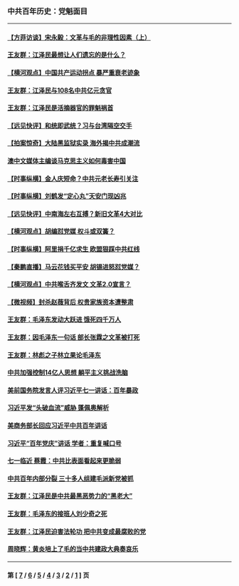 ### 中共百年历史：党魁面目
---
#### [【方菲访谈】宋永毅：文革与毛的非理性因素（上）](../../pages/nf1176107/n13469956.md?01050430) 
#### [王友群：江泽民最想让人们遗忘的是什么？](../../pages/nf1176107/n13408949.md?01050430) 
#### [【横河观点】中国共产运动拐点 暴严重衰老迹象](../../pages/nf1176107/n13388333.md?01050430) 
#### [王友群：江泽民与108名中共亿元贪官](../../pages/nf1176107/n13352358.md?01050430) 
#### [王友群：江泽民是活摘器官的罪魁祸首](../../pages/nf1176107/n13336903.md?01050430) 
#### [【远见快评】和统即武统？习与台湾隔空交手](../../pages/nf1176107/n13297739.md?01050430) 
#### [【拍案惊奇】大陆黑监狱实录 海外揭中共成潮流](../../pages/nf1176107/n13288853.md?01050430) 
#### [澳中文媒体主编谈马克思主义如何毒害中国](../../pages/nf1176107/n13257387.md?01050430) 
#### [【时事纵横】金人庆短命？中共元老长寿引关注](../../pages/nf1176107/n13217934.md?01050430) 
#### [【时事纵横】刘鹤发“定心丸”天安门现凶兆](../../pages/nf1176107/n13215416.md?01050430) 
#### [【远见快评】中南海左右互搏？新旧文革4大对比](../../pages/nf1176107/n13214745.md?01050430) 
#### [【横河观点】胡编怼党媒 权斗或双簧？](../../pages/nf1176107/n13210864.md?01050430) 
#### [【时事纵横】阿里捐千亿求生 欧盟狠踩中共红线](../../pages/nf1176107/n13206431.md?01050430) 
#### [【秦鹏直播】马云花钱买平安 胡锡进怒怼党媒？](../../pages/nf1176107/n13206392.md?01050430) 
#### [【横河观点】中共喉舌齐发文 文革2.0宣言？](../../pages/nf1176107/n13201248.md?01050430) 
#### [【微视频】封杀赵薇背后 权贵家族资本遭整肃](../../pages/nf1176107/n13197798.md?01050430) 
#### [王友群：毛泽东发动大跃进 饿死四千万人](../../pages/nf1176107/n13177158.md?01050430) 
#### [王友群：因毛泽东一句话 部长张霖之文革被打死](../../pages/nf1176107/n13161711.md?01050430) 
#### [王友群：林彪之子林立果论毛泽东](../../pages/nf1176107/n13128622.md?01050430) 
#### [中共加强控制14亿人思想 躺平主义挑战洗脑](../../pages/nf1176107/n13094299.md?01050430) 
#### [美前国务院发言人评习近平七一讲话：百年暴政](../../pages/nf1176107/n13066986.md?01050430) 
#### [习近平发“头破血流”威胁 蓬佩奥解析](../../pages/nf1176107/n13063604.md?01050430) 
#### [美商务部长回应习近平中共百年讲话](../../pages/nf1176107/n13062903.md?01050430) 
#### [习近平“百年党庆”讲话 学者：重复喊口号](../../pages/nf1176107/n13061411.md?01050430) 
#### [七一临近 蔡霞：中共比表面看起来更脆弱](../../pages/nf1176107/n13056418.md?01050430) 
#### [中共百年内部分裂 三十多人组建毛派新党被抓](../../pages/nf1176107/n13044023.md?01050430) 
#### [王友群：江泽民是中共最黑恶势力的“黑老大”](../../pages/nf1176107/n13022180.md?01050430) 
#### [王友群：毛泽东的接班人刘少奇之死](../../pages/nf1176107/n12991772.md?01050430) 
#### [王友群：江泽民迫害法轮功 把中共变成最腐败的党](../../pages/nf1176107/n12947347.md?01050430) 
#### [周晓辉：黄炎培上了毛的当中共建政大典奏哀乐](../../pages/nf1176107/n12942780.md?01050430) 

---
#### 第 [ [7](./7.md?01050430) / [6](./6.md?01050430) / [5](./5.md?01050430) / [4](./4.md?01050430) / [3](./3.md?01050430) / [2](./2.md?01050430) / [1](./1.md?01050430) ] 页
